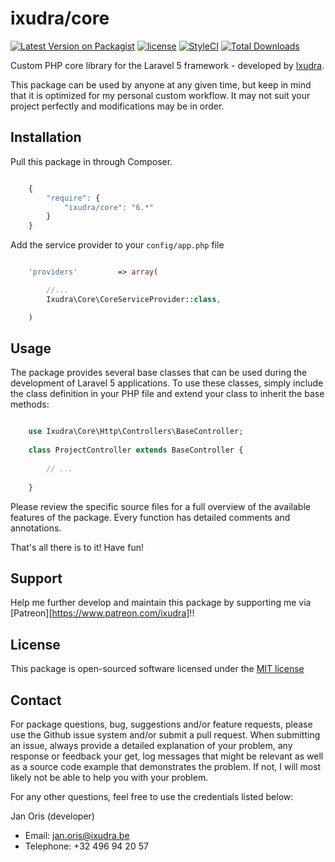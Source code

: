 ixudra/core
================

[![Latest Version on Packagist](https://img.shields.io/packagist/v/ixudra/core.svg?style=flat-square)](https://packagist.org/packages/ixudra/core)
[![license](https://img.shields.io/github/license/ixudra/core.svg)]()
[![StyleCI](https://styleci.io/repos/32549107/shield)](https://styleci.io/repos/32549107)
[![Total Downloads](https://img.shields.io/packagist/dt/ixudra/core.svg?style=flat-square)](https://packagist.org/packages/ixudra/core)

Custom PHP core library for the Laravel 5 framework - developed by [Ixudra](http://ixudra.be).

This package can be used by anyone at any given time, but keep in mind that it is optimized for my personal custom workflow. It may not suit your project perfectly and modifications may be in order.



## Installation

Pull this package in through Composer.

```js

    {
        "require": {
            "ixudra/core": "6.*"
        }
    }

```

Add the service provider to your `config/app.php` file

```php

    'providers'         => array(

        //...
        Ixudra\Core\CoreServiceProvider::class,

    )

```



## Usage

The package provides several base classes that can be used during the development of Laravel 5 applications. To use these classes, simply include the class definition in your PHP file and extend your class to inherit the base methods:

```php

    use Ixudra\Core\Http\Controllers\BaseController;
    
    class ProjectController extends BaseController {
    
        // ...
    
    }


```

Please review the specific source files for a full overview of the available features of the package. Every function has detailed comments and annotations.

That's all there is to it! Have fun!




## Support

Help me further develop and maintain this package by supporting me via [Patreon][https://www.patreon.com/ixudra]!!




## License

This package is open-sourced software licensed under the [MIT license](http://opensource.org/licenses/MIT)




## Contact

For package questions, bug, suggestions and/or feature requests, please use the Github issue system and/or submit a pull request. When submitting an issue, always provide a detailed explanation of your problem, any response or feedback your get, log messages that might be relevant as well as a source code example that demonstrates the problem. If not, I will most likely not be able to help you with your problem.

For any other questions, feel free to use the credentials listed below: 

Jan Oris (developer)

- Email: jan.oris@ixudra.be
- Telephone: +32 496 94 20 57

